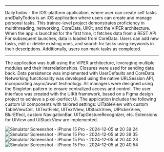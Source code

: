 **************************************************************************************************
DailyTodos - the IOS-platform application, where user can create self tasks andDailyTodos is an iOS application where users can create and manage personal tasks. This trainee-level project demonstrates proficiency in multithreading, networking, CoreData, UIKit, and the VIPER architecture.
When the app is launched for the first time, it fetches data from a REST API. For subsequent launches, data is loaded from CoreData. Users can add new tasks, edit or delete existing ones, and search for tasks using keywords in their descriptions. Additionally, users can mark tasks as completed.
**************************************************************************************************
The application was built using the VIPER architecture, leveraging multiple modules and their interrelationships. Closures were used for sending data back.
Data persistence was implemented with UserDefaults and CoreData. 
Networking functionality was developed using the native URLSession API, incorporating async/await technology.
All managers were designed using the Singleton pattern to ensure centralized access and control.
The user interface was created with the UIKit framework, based on a Figma design project to achieve a pixel-perfect UI.
The application includes the following custom UI components with tailored settings: UITableView with custom TableViewCell, UITextField, UITextView, UIStackView, UIPickerView, BlurEffect, custom NavigationBar, UITapGestureRecognizer, etc.
Extensions for UIView and UIStackView are implemented.

![Simulator Screenshot - iPhone 15 Pro - 2024-12-05 at 20 39 24](https://github.com/user-attachments/assets/27930595-d4a7-40c9-9a68-3d7b18c82dfe)
![Simulator Screenshot - iPhone 15 Pro - 2024-12-05 at 20 39 35](https://github.com/user-attachments/assets/9cdebc2f-eada-4d65-90bc-002db1c06639)
![Simulator Screenshot - iPhone 15 Pro - 2024-12-05 at 20 40 23](https://github.com/user-attachments/assets/9718a6fb-d9da-4e1d-b16c-f86cf20d7fbd)
![Simulator Screenshot - iPhone 15 Pro - 2024-12-05 at 20 40 54](https://github.com/user-attachments/assets/ff6e4037-f741-40e2-8496-31d19ec019df)
